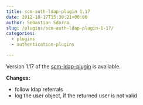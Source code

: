 ```yaml
---
title: scm-auth-ldap-plugin 1.17
date: 2012-10-17T15:30:21+00:00
author: Sebastian Sdorra
slug: /plugins/scm-auth-ldap-plugin-1-17/
categories:
  - plugins
  - authentication-plugins

---
```

Version 1.17 of the [scm-ldap-plugin](https://github.com/scm-manager/scm-ldap-plugin) is available.

**Changes:**

- follow ldap referrals
- log the user object, if the returned user is not valid

